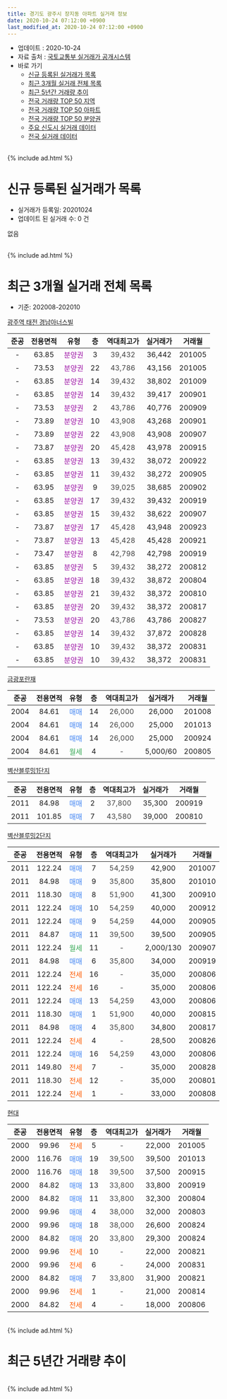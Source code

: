 ```yaml
---
title: 경기도 광주시 장지동 아파트 실거래 정보
date: 2020-10-24 07:12:00 +0900
last_modified_at: 2020-10-24 07:12:00 +0900
---
```


* 업데이트 : 2020-10-24
* 자료 출처 : [국토교통부 실거래가 공개시스템](http://rt.molit.go.kr)
* 바로 가기
    * [신규 등록된 실거래가 목록](#신규-등록된-실거래가-목록)
    * [최근 3개월 실거래 전체 목록](#최근-3개월-실거래-전체-목록)
    * [최근 5년간 거래량 추이](#최근-5년간-거래량-추이)
    * [전국 거래량 TOP 50 지역](https://inasie.github.io/apt-trade-info/최근-3개월-전국에서-가장-거래가-많이-발생한-지역)
    * [전국 거래량 TOP 50 아파트](https://inasie.github.io/apt-trade-info/최근-3개월-전국에서-가장-거래가-많이-발생한-아파트)
    * [전국 거래량 TOP 50 분양권](https://inasie.github.io/apt-trade-info/최근-3개월-전국에서-가장-거래가-많이-발생한-분양권)
    * [주요 신도시 실거래 데이터](https://inasie.github.io/apt-trade-info/주요-신도시)
    * [전국 실거래 데이터](https://inasie.github.io/apt-trade-info/전국)
<br>
{% include ad.html %}
<br>

# 신규 등록된 실거래가 목록
* 실거래가 등록일: 20201024
* 업데이트 된 실거래 수: 0 건

없음

<br>
{% include ad.html %}
<br>

# 최근 3개월 실거래 전체 목록
* 기준: 202008-202010


[광주역 태전 경남아너스빌](https://search.naver.com/search.naver?query=%EA%B2%BD%EA%B8%B0%EB%8F%84+%EA%B4%91%EC%A3%BC%EC%8B%9C+%EC%9E%A5%EC%A7%80%EB%8F%99+%EA%B4%91%EC%A3%BC%EC%97%AD+%ED%83%9C%EC%A0%84+%EA%B2%BD%EB%82%A8%EC%95%84%EB%84%88%EC%8A%A4%EB%B9%8C)

|준공|전용면적|유형|층|역대최고가|실거래가|거래월|
|:---:|:---:|:---:|:---:|:---:|:---:|:---:|
|-|63.85|<span style="color:#9C11A5">분양권</span>|3|<span style="color:#444444">39,432</span>|36,442|201005|
|-|73.53|<span style="color:#9C11A5">분양권</span>|22|<span style="color:#444444">43,786</span>|43,156|201005|
|-|63.85|<span style="color:#9C11A5">분양권</span>|14|<span style="color:#444444">39,432</span>|38,802|201009|
|-|63.85|<span style="color:#9C11A5">분양권</span>|14|<span style="color:#444444">39,432</span>|39,417|200901|
|-|73.53|<span style="color:#9C11A5">분양권</span>|2|<span style="color:#444444">43,786</span>|40,776|200909|
|-|73.89|<span style="color:#9C11A5">분양권</span>|10|<span style="color:#444444">43,908</span>|43,268|200901|
|-|73.89|<span style="color:#9C11A5">분양권</span>|22|<span style="color:#444444">43,908</span>|43,908|200907|
|-|73.87|<span style="color:#9C11A5">분양권</span>|20|<span style="color:#444444">45,428</span>|43,978|200915|
|-|63.85|<span style="color:#9C11A5">분양권</span>|13|<span style="color:#444444">39,432</span>|38,072|200922|
|-|63.85|<span style="color:#9C11A5">분양권</span>|11|<span style="color:#444444">39,432</span>|38,272|200905|
|-|63.95|<span style="color:#9C11A5">분양권</span>|9|<span style="color:#444444">39,025</span>|38,685|200902|
|-|63.85|<span style="color:#9C11A5">분양권</span>|17|<span style="color:#444444">39,432</span>|39,432|200919|
|-|63.85|<span style="color:#9C11A5">분양권</span>|15|<span style="color:#444444">39,432</span>|38,622|200907|
|-|73.87|<span style="color:#9C11A5">분양권</span>|17|<span style="color:#444444">45,428</span>|43,948|200923|
|-|73.87|<span style="color:#9C11A5">분양권</span>|13|<span style="color:#444444">45,428</span>|45,428|200921|
|-|73.47|<span style="color:#9C11A5">분양권</span>|8|<span style="color:#444444">42,798</span>|42,798|200919|
|-|63.85|<span style="color:#9C11A5">분양권</span>|5|<span style="color:#444444">39,432</span>|38,272|200812|
|-|63.85|<span style="color:#9C11A5">분양권</span>|18|<span style="color:#444444">39,432</span>|38,872|200804|
|-|63.85|<span style="color:#9C11A5">분양권</span>|21|<span style="color:#444444">39,432</span>|38,372|200810|
|-|63.85|<span style="color:#9C11A5">분양권</span>|20|<span style="color:#444444">39,432</span>|38,372|200817|
|-|73.53|<span style="color:#9C11A5">분양권</span>|20|<span style="color:#444444">43,786</span>|43,786|200827|
|-|63.85|<span style="color:#9C11A5">분양권</span>|14|<span style="color:#444444">39,432</span>|37,872|200828|
|-|63.85|<span style="color:#9C11A5">분양권</span>|10|<span style="color:#444444">39,432</span>|38,372|200831|
|-|63.85|<span style="color:#9C11A5">분양권</span>|10|<span style="color:#444444">39,432</span>|38,372|200831|

[금광포란재](https://search.naver.com/search.naver?query=%EA%B2%BD%EA%B8%B0%EB%8F%84+%EA%B4%91%EC%A3%BC%EC%8B%9C+%EC%9E%A5%EC%A7%80%EB%8F%99+%EA%B8%88%EA%B4%91%ED%8F%AC%EB%9E%80%EC%9E%AC)

|준공|전용면적|유형|층|역대최고가|실거래가|거래월|
|:---:|:---:|:---:|:---:|:---:|:---:|:---:|
|2004|84.61|<span style="color:#4285f3">매매</span>|14|<span style="color:#444444">26,000</span>|26,000|201008|
|2004|84.61|<span style="color:#4285f3">매매</span>|14|<span style="color:#444444">26,000</span>|25,000|201013|
|2004|84.61|<span style="color:#4285f3">매매</span>|14|<span style="color:#444444">26,000</span>|25,000|200924|
|2004|84.61|<span style="color:#34a853">월세</span>|4|<span style="color:#444444">-</span>|5,000/60|200805|

[벽산블루밍1단지](https://search.naver.com/search.naver?query=%EA%B2%BD%EA%B8%B0%EB%8F%84+%EA%B4%91%EC%A3%BC%EC%8B%9C+%EC%9E%A5%EC%A7%80%EB%8F%99+%EB%B2%BD%EC%82%B0%EB%B8%94%EB%A3%A8%EB%B0%8D1%EB%8B%A8%EC%A7%80)

|준공|전용면적|유형|층|역대최고가|실거래가|거래월|
|:---:|:---:|:---:|:---:|:---:|:---:|:---:|
|2011|84.98|<span style="color:#4285f3">매매</span>|2|<span style="color:#444444">37,800</span>|35,300|200919|
|2011|101.85|<span style="color:#4285f3">매매</span>|7|<span style="color:#444444">43,580</span>|39,000|200810|

[벽산블루밍2단지](https://search.naver.com/search.naver?query=%EA%B2%BD%EA%B8%B0%EB%8F%84+%EA%B4%91%EC%A3%BC%EC%8B%9C+%EC%9E%A5%EC%A7%80%EB%8F%99+%EB%B2%BD%EC%82%B0%EB%B8%94%EB%A3%A8%EB%B0%8D2%EB%8B%A8%EC%A7%80)

|준공|전용면적|유형|층|역대최고가|실거래가|거래월|
|:---:|:---:|:---:|:---:|:---:|:---:|:---:|
|2011|122.24|<span style="color:#4285f3">매매</span>|7|<span style="color:#444444">54,259</span>|42,900|201007|
|2011|84.98|<span style="color:#4285f3">매매</span>|9|<span style="color:#444444">35,800</span>|35,800|201010|
|2011|118.30|<span style="color:#4285f3">매매</span>|8|<span style="color:#444444">51,900</span>|41,300|200910|
|2011|122.24|<span style="color:#4285f3">매매</span>|10|<span style="color:#444444">54,259</span>|40,000|200912|
|2011|122.24|<span style="color:#4285f3">매매</span>|9|<span style="color:#444444">54,259</span>|44,000|200905|
|2011|84.87|<span style="color:#4285f3">매매</span>|11|<span style="color:#444444">39,500</span>|39,500|200905|
|2011|122.24|<span style="color:#34a853">월세</span>|11|<span style="color:#444444">-</span>|2,000/130|200907|
|2011|84.98|<span style="color:#4285f3">매매</span>|6|<span style="color:#444444">35,800</span>|34,000|200919|
|2011|122.24|<span style="color:#ff5a00">전세</span>|16|<span style="color:#444444">-</span>|35,000|200806|
|2011|122.24|<span style="color:#ff5a00">전세</span>|16|<span style="color:#444444">-</span>|35,000|200806|
|2011|122.24|<span style="color:#4285f3">매매</span>|13|<span style="color:#444444">54,259</span>|43,000|200806|
|2011|118.30|<span style="color:#4285f3">매매</span>|1|<span style="color:#444444">51,900</span>|40,000|200815|
|2011|84.98|<span style="color:#4285f3">매매</span>|4|<span style="color:#444444">35,800</span>|34,800|200817|
|2011|122.24|<span style="color:#ff5a00">전세</span>|4|<span style="color:#444444">-</span>|28,500|200826|
|2011|122.24|<span style="color:#4285f3">매매</span>|16|<span style="color:#444444">54,259</span>|43,000|200806|
|2011|149.80|<span style="color:#ff5a00">전세</span>|7|<span style="color:#444444">-</span>|35,000|200828|
|2011|118.30|<span style="color:#ff5a00">전세</span>|12|<span style="color:#444444">-</span>|35,000|200801|
|2011|122.24|<span style="color:#ff5a00">전세</span>|1|<span style="color:#444444">-</span>|33,000|200808|


<script async src="//pagead2.googlesyndication.com/pagead/js/adsbygoogle.js"></script>
<!-- 기본 -->
<ins class="adsbygoogle"
     style="display:block"
     data-ad-client="ca-pub-2446590836940007"
     data-ad-slot="1659523306"
     data-ad-format="auto"
     data-full-width-responsive="true"></ins>
<script>
(adsbygoogle = window.adsbygoogle || []).push({});
</script>


[현대](https://search.naver.com/search.naver?query=%EA%B2%BD%EA%B8%B0%EB%8F%84+%EA%B4%91%EC%A3%BC%EC%8B%9C+%EC%9E%A5%EC%A7%80%EB%8F%99+%ED%98%84%EB%8C%80)

|준공|전용면적|유형|층|역대최고가|실거래가|거래월|
|:---:|:---:|:---:|:---:|:---:|:---:|:---:|
|2000|99.96|<span style="color:#ff5a00">전세</span>|5|<span style="color:#444444">-</span>|22,000|201005|
|2000|116.76|<span style="color:#4285f3">매매</span>|19|<span style="color:#444444">39,500</span>|39,500|201013|
|2000|116.76|<span style="color:#4285f3">매매</span>|18|<span style="color:#444444">39,500</span>|37,500|200915|
|2000|84.82|<span style="color:#4285f3">매매</span>|13|<span style="color:#444444">33,800</span>|33,800|200919|
|2000|84.82|<span style="color:#4285f3">매매</span>|11|<span style="color:#444444">33,800</span>|32,300|200804|
|2000|99.96|<span style="color:#4285f3">매매</span>|4|<span style="color:#444444">38,000</span>|32,000|200803|
|2000|99.96|<span style="color:#4285f3">매매</span>|18|<span style="color:#444444">38,000</span>|26,600|200824|
|2000|84.82|<span style="color:#4285f3">매매</span>|20|<span style="color:#444444">33,800</span>|29,300|200824|
|2000|99.96|<span style="color:#ff5a00">전세</span>|10|<span style="color:#444444">-</span>|22,000|200821|
|2000|99.96|<span style="color:#ff5a00">전세</span>|6|<span style="color:#444444">-</span>|24,000|200831|
|2000|84.82|<span style="color:#4285f3">매매</span>|7|<span style="color:#444444">33,800</span>|31,900|200821|
|2000|99.96|<span style="color:#ff5a00">전세</span>|1|<span style="color:#444444">-</span>|21,000|200814|
|2000|84.82|<span style="color:#ff5a00">전세</span>|4|<span style="color:#444444">-</span>|18,000|200806|


<br>
{% include ad.html %}
<br>

# 최근 5년간 거래량 추이


<div style="width:100%;">
    <canvas id="deal_progress" height="200"></canvas>
</div>

<script>
new Chart(document.getElementById("deal_progress"), {
    type: 'line',
    data: {
        labels: ['201510','201511','201512','201601','201602','201603','201604','201605','201606','201607','201608','201609','201610','201611','201612','201701','201702','201703','201704','201705','201706','201707','201708','201709','201710','201711','201712','201801','201802','201803','201804','201805','201806','201807','201808','201809','201810','201811','201812','201901','201902','201903','201904','201905','201906','201907','201908','201909','201910','201911','201912','202001','202002','202003','202004','202005','202006','202007','202008','202009','202010'],
        datasets: [{
            label: '매매',
            pointRadius: 1,
            data: [17, 3, 1, 4, 3, 4, 3, 4, 6, 12, 12, 9, 10, 5, 3, 2, 3, 6, 6, 8, 11, 8, 6, 3, 0, 2, 3, 2, 7, 7, 4, 6, 5, 6, 6, 9, 11, 3, 1, 7, 5, 5, 5, 6, 5, 3, 5, 7, 5, 6, 4, 8, 105, 40, 29, 62, 68, 21, 18, 22, 8],
            borderColor: "rgba(255, 201, 14, 1)",
            backgroundColor: "rgba(255, 201, 14, 0.5)",
            fill: false,
            lineTension: 0
        },{
            label: '전월세',
            pointRadius: 1,
            data: [9, 13, 7, 6, 7, 6, 7, 4, 4, 9, 9, 14, 8, 4, 2, 2, 8, 7, 11, 10, 11, 7, 12, 10, 5, 9, 5, 6, 6, 8, 6, 2, 2, 8, 8, 8, 10, 4, 1, 4, 4, 5, 8, 6, 8, 7, 4, 9, 7, 7, 7, 4, 13, 5, 6, 4, 11, 7, 11, 1, 1],
            borderColor: "rgba(0, 141, 185, 1)",
            backgroundColor: "rgba(0, 141, 185, 0.5)",
            fill: false,
            lineTension: 0
        }
        ]
    },
    options: {
        responsive: true,
        title: {
            display: false
        },
        tooltips: {
            mode: 'index',
            intersect: false
        },
        hover: {
            mode: 'nearest',
            intersect: true
        },
        scales: {
            xAxes: [{
                display: true,
                scaleLabel: {
                    display: true,
                    labelString: '년/월'
                }
            }],
            yAxes: [{
                display: true,
                ticks: {
                    suggestedMin: 0,
                },
                scaleLabel: {
                    display: true,
                    labelString: '실거래 수'
                }
            }]
        }
    }
});

</script>


<br>
{% include ad.html %}
<br>

